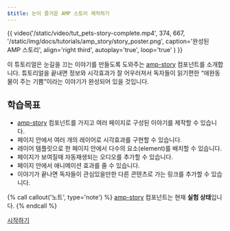 ```yaml
---
$title: 눈이 즐거운 AMP 스토리 제작하기
---
```


{{ video('/static/video/tut_pets-story-complete.mp4', 374, 667, '/static/img/docs/tutorials/amp_story/story_poster.png', caption='완성된 AMP 스토리', align='right third', autoplay='true', loop='true' ) }}

이 튜토리얼은 눈길을 끄는 이야기를 만들도록 도와주는 [amp-story](/ko/docs/reference/components/amp-story.html) 컴포넌트를 소개합니다. 튜토리얼을 끝내면 정보와 시각효과가 잘 어우러져서 독자들이 읽기편한 “애완동물이 주는 기쁨”이라는 이야기가 완성되어 있을 것입니다.

## 학습목표

- [amp-story](/ko/docs/reference/components/amp-story.html) 컴포넌트를 가지고 여러 페이지로 구성된 이야기를 제작할 수 있습니다.
- 페이지 안에서 여러 개의 레이어로 시각효과를 구현할 수 있습니다.
- 레이어 템플릿으로 한 페이지 안에서 다수의 요소(element)를 배치할 수 있습니다.
- 페이지가 보여질때 자동재생되는 오디오를 추가할 수 있습니다.
- 페이지 안에서 애니메이션 효과를 줄 수 있습니다.
- 이야기가 끝나면 독자들이 관심있을만한 다른 콘텐츠로 가는 링크를 추가할 수 있습니다.

{% call callout('노트', type='note') %} [amp-story](/ko/docs/reference/components/amp-story.html) 컴포넌트는 현재 **실험 상태**입니다. {% endcall %}

<div class="start-button">
<a class="button" href="/ko/docs/design/visual_story/setting_up.html"><span class="arrow-next">시작하기</span></a>
</div>
